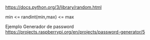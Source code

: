 https://docs.python.org/3/library/random.html

min <= randint(min,max) <= max

Ejemplo
Generador de password https://projects.raspberrypi.org/en/projects/password-generator/5

